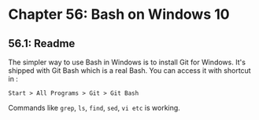 # Chapter 56: Bash on Windows 10

## 56.1: Readme

The simpler way to use Bash in Windows is to install Git for Windows. It's shipped with Git Bash which is a real Bash.
You can access it with shortcut in :

```
Start > All Programs > Git > Git Bash
```
Commands like `grep`, `ls`, `find`, `sed`, `vi etc` is working.